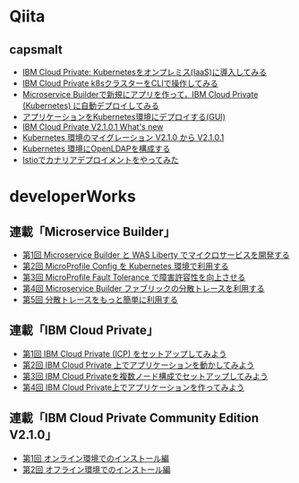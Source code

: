 # Qiita
## capsmalt
- [IBM Cloud Private: Kubernetesをオンプレミス(IaaS)に導入してみる](https://qiita.com/capsmalt/items/d15055ab3cb423d2d7ae)
- [IBM Cloud Private k8sクラスターをCLIで操作してみる](https://qiita.com/capsmalt/items/9f282ce26c58873e22b6)
- [Microservice Builderで新規にアプリを作って，IBM Cloud Private (Kubernetes) に自動デプロイしてみる](https://qiita.com/capsmalt/items/3a03d1f01534aece1b0c)
- [アプリケーションをKubernetes環境にデプロイする(GUI)](https://qiita.com/capsmalt/items/461533dfa2e699d8e1fd)
- [IBM Cloud Private V2.1.0.1 What's new](https://qiita.com/capsmalt/items/6cbbbeb7aac707d753c4)
- [Kubernetes 環境のマイグレーション V2.1.0 から V2.1.0.1]()
- [Kubernetes 環境にOpenLDAPを構成する]()
- [Istioでカナリアデプロイメントをやってみた]()


# developerWorks
## 連載「Microservice Builder」
- [第1回 Microservice Builder と WAS Liberty でマイクロサービスを開発する](http://www.ibm.com/developerworks/jp/websphere/library/icp/msb_introduction/1.html)
- [第2回 MicroProfile Config を Kubernetes 環境で利用する](https://www.ibm.com/developerworks/jp/websphere/library/icp/msb_introduction/2.html)
- [第3回 MicroProfile Fault Tolerance で障害許容性を向上させる]()
- [第4回 Microservice Builder ファブリックの分散トレースを利用する]()
- [第5回 分散トレースをもっと簡単に利用する]()

## 連載「IBM Cloud Private」
- [第1回 IBM Cloud Private (ICP) をセットアップしてみよう](https://www.ibm.com/developerworks/jp/websphere/library/icp/icp_introduction/1.html)
- [第2回 IBM Cloud Private 上でアプリケーションを動かしてみよう](http://www.ibm.com/developerworks/jp/websphere/library/icp/icp_introduction/2.html)
- [第3回 IBM Cloud Privateを複数ノード構成でセットアップしてみよう]()
- [第4回 IBM Cloud Private上でアプリケーションを作ってみよう]()

## 連載「IBM Cloud Private Community Edition V2.1.0」
- [第1回 オンライン環境でのインストール編]()
- [第2回 オフライン環境でのインストール編]()
